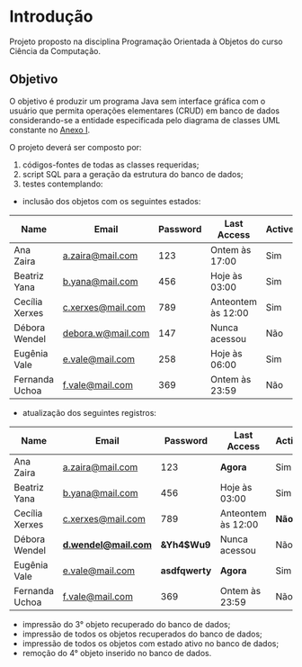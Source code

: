 # Introdução
Projeto proposto na disciplina Programação Orientada à Objetos do curso Ciência da Computação.

## Objetivo
O objetivo é produzir um programa Java sem interface gráfica com o usuário que permita operações elementares (CRUD) em banco de dados considerando-se a entidade especificada pelo diagrama de classes
UML constante no [Anexo I](https://github.com/T1T1R3/CRUD-Java/blob/main/Anexo1.png).

O projeto deverá ser composto por:
1. códigos-fontes de todas as classes requeridas;
2. script SQL para a geração da estrutura do banco de dados;
3. testes contemplando:
* inclusão dos objetos com os seguintes estados:

| Name | Email | Password | Last Access | Active |
| --- | --- | --- | --- | --- |
|Ana Zaira| a.zaira@mail.com| 123 |Ontem às 17:00| Sim|
|Beatriz Yana| b.yana@mail.com| 456| Hoje às 03:00 |Sim|
|Cecília Xerxes| c.xerxes@mail.com| 789| Anteontem às 12:00| Sim|
|Débora Wendel |debora.w@mail.com |147| Nunca acessou| Não|
|Eugênia Vale| e.vale@mail.com |258| Hoje às 06:00 |Sim|
|Fernanda Uchoa |f.vale@mail.com |369| Ontem às 23:59 |Não|

* atualização dos seguintes registros:

| Name | Email | Password | Last Access | Active |
| --- | --- | --- | --- | --- |
|Ana Zaira| a.zaira@mail.com| 123 |**Agora**| Sim|
|Beatriz Yana| b.yana@mail.com| 456| Hoje às 03:00 |Sim|
|Cecília Xerxes| c.xerxes@mail.com| 789| Anteontem às 12:00|**Não**|
|Débora Wendel |**d.wendel@mail.com** |**&Yh4$Wu9**| Nunca acessou| Não|
|Eugênia Vale| e.vale@mail.com |**asdfqwerty**|**Agora**|Sim|
|Fernanda Uchoa |f.vale@mail.com |369| Ontem às 23:59 |Não|

* impressão do 3° objeto recuperado do banco de dados;
* impressão de todos os objetos recuperados do banco de dados;
* impressão de todos os objetos com estado ativo no banco de dados;
* remoção do 4° objeto inserido no banco de dados.